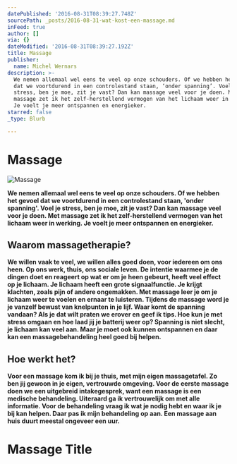 ```yaml
---
datePublished: '2016-08-31T08:39:27.748Z'
sourcePath: _posts/2016-08-31-wat-kost-een-massage.md
inFeed: true
author: []
via: {}
dateModified: '2016-08-31T08:39:27.192Z'
title: Massage
publisher:
  name: Michel Wernars
description: >-
  We nemen allemaal wel eens te veel op onze schouders. Of we hebben het gevoel
  dat we voortdurend in een controlestand staan, ‘onder spanning’. Voel je
  stress, ben je moe, zit je vast? Dan kan massage veel voor je doen. Met
  massage zet ik het zelf-herstellend vermogen van het lichaam weer in werking.
  Je voelt je meer ontspannen en energieker.
starred: false
_type: Blurb

---
```

# Massage
![Massage](https://the-grid-user-content.s3-us-west-2.amazonaws.com/0a62d499-7fc8-415e-897f-30e579ec0bf9.jpg)

**We nemen allemaal wel eens te veel op onze schouders. Of we hebben het gevoel dat we voortdurend in een controlestand staan, 'onder spanning'. Voel je stress, ben je moe, zit je vast? Dan kan massage veel voor je doen. Met massage zet ik het zelf-herstellend vermogen van het lichaam weer in werking. Je voelt je meer ontspannen en energieker.**

## **Waarom massagetherapie?**

**We willen vaak te veel, we willen alles goed doen, voor iedereen om ons heen. Op ons werk, thuis, ons sociale leven. De intentie waarmee je de dingen doet en reageert op wat er om je heen gebeurt, heeft veel effect op je lichaam. Je lichaam heeft een grote signaalfunctie. Je krijgt klachten, zoals pijn of andere ongemakken. Met massage leer je om je lichaam weer te voelen en ernaar te luisteren. Tijdens de massage word je je vanzelf bewust van knelpunten in je lijf. Waar komt de spanning vandaan? Als je dat wilt praten we erover en geef ik tips. Hoe kun je met stress omgaan en hoe laad jij je batterij weer op? Spanning is niet slecht, je lichaam kan veel aan. Maar je moet ook kunnen ontspannen en daar kan een massagebehandeling heel goed bij helpen.**

## **Hoe werkt het?**

**Voor een massage kom ik bij je thuis, met mijn eigen massagetafel. Zo ben jij gewoon in je eigen, vertrouwde omgeving. Voor de eerste massage doen we een uitgebreid intakegesprek, want een massage is een medische behandeling. Uiteraard ga ik vertrouwelijk om met alle informatie. Voor de behandeling vraag ik wat je nodig hebt en waar ik je bij kan helpen. Daar pas ik mijn behandeling op aan. Een massage aan huis duurt meestal ongeveer een uur.**

# Massage Title